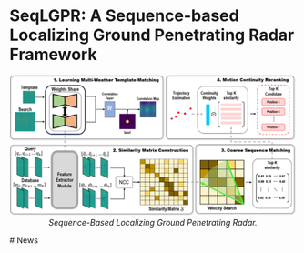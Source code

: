 # SeqLGPR: A Sequence-based Localizing Ground Penetrating Radar Framework
<p align="center">
  <img src="./pipeline.png">
    <br/><em>Sequence-Based Localizing Ground Penetrating Radar.</em>
</p>
# News
